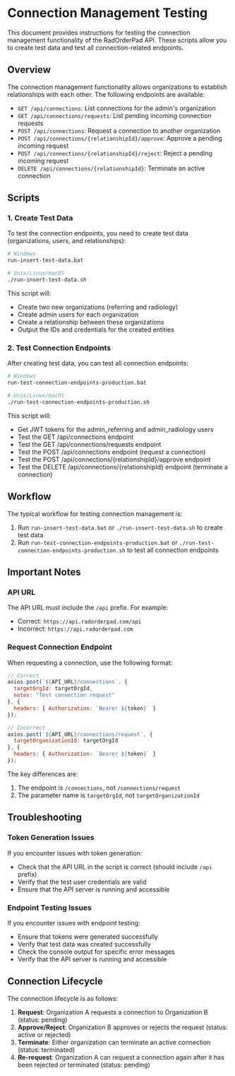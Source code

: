 # Connection Management Testing

This document provides instructions for testing the connection management functionality of the RadOrderPad API. These scripts allow you to create test data and test all connection-related endpoints.

## Overview

The connection management functionality allows organizations to establish relationships with each other. The following endpoints are available:

- `GET /api/connections`: List connections for the admin's organization
- `GET /api/connections/requests`: List pending incoming connection requests
- `POST /api/connections`: Request a connection to another organization
- `POST /api/connections/{relationshipId}/approve`: Approve a pending incoming request
- `POST /api/connections/{relationshipId}/reject`: Reject a pending incoming request
- `DELETE /api/connections/{relationshipId}`: Terminate an active connection

## Scripts

### 1. Create Test Data

To test the connection endpoints, you need to create test data (organizations, users, and relationships):

```bash
# Windows
run-insert-test-data.bat

# Unix/Linux/macOS
./run-insert-test-data.sh
```

This script will:
- Create two new organizations (referring and radiology)
- Create admin users for each organization
- Create a relationship between these organizations
- Output the IDs and credentials for the created entities

### 2. Test Connection Endpoints

After creating test data, you can test all connection endpoints:

```bash
# Windows
run-test-connection-endpoints-production.bat

# Unix/Linux/macOS
./run-test-connection-endpoints-production.sh
```

This script will:
- Get JWT tokens for the admin_referring and admin_radiology users
- Test the GET /api/connections endpoint
- Test the GET /api/connections/requests endpoint
- Test the POST /api/connections endpoint (request a connection)
- Test the POST /api/connections/{relationshipId}/approve endpoint
- Test the DELETE /api/connections/{relationshipId} endpoint (terminate a connection)

## Workflow

The typical workflow for testing connection management is:

1. Run `run-insert-test-data.bat` or `./run-insert-test-data.sh` to create test data
2. Run `run-test-connection-endpoints-production.bat` or `./run-test-connection-endpoints-production.sh` to test all connection endpoints

## Important Notes

### API URL

The API URL must include the `/api` prefix. For example:
- Correct: `https://api.radorderpad.com/api`
- Incorrect: `https://api.radorderpad.com`

### Request Connection Endpoint

When requesting a connection, use the following format:

```javascript
// Correct
axios.post(`${API_URL}/connections`, {
  targetOrgId: targetOrgId,
  notes: "Test connection request"
}, {
  headers: { Authorization: `Bearer ${token}` }
});

// Incorrect
axios.post(`${API_URL}/connections/request`, {
  targetOrganizationId: targetOrgId
}, {
  headers: { Authorization: `Bearer ${token}` }
});
```

The key differences are:
1. The endpoint is `/connections`, not `/connections/request`
2. The parameter name is `targetOrgId`, not `targetOrganizationId`

## Troubleshooting

### Token Generation Issues

If you encounter issues with token generation:
- Check that the API URL in the script is correct (should include `/api` prefix)
- Verify that the test user credentials are valid
- Ensure that the API server is running and accessible

### Endpoint Testing Issues

If you encounter issues with endpoint testing:
- Ensure that tokens were generated successfully
- Verify that test data was created successfully
- Check the console output for specific error messages
- Verify that the API server is running and accessible

## Connection Lifecycle

The connection lifecycle is as follows:

1. **Request**: Organization A requests a connection to Organization B (status: pending)
2. **Approve/Reject**: Organization B approves or rejects the request (status: active or rejected)
3. **Terminate**: Either organization can terminate an active connection (status: terminated)
4. **Re-request**: Organization A can request a connection again after it has been rejected or terminated (status: pending)